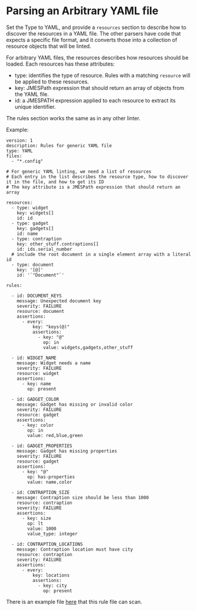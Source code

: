 # Parsing an Arbitrary YAML file

Set the Type to YAML, and provide a `resources` section to describe how to discover the resources in a YAML file.
The other parsers have code that expects a specific file format, and it converts those into a collection of
resource objects that will be linted.

For arbitrary YAML files, the resources describes how resources should be loaded. Each resources has these attributes:

* type: identifies the type of resource. Rules with a matching `resource` will be applied to these resources.
* key: JMESPath expression that should return an array of objects from the YAML file.
* id: a JMESPATH expression applied to each resource to extract its unique identifier.

The rules section works the same as in any other linter.

Example:

```
version: 1
description: Rules for generic YAML file
type: YAML
files:
  - "*.config"

# For generic YAML linting, we need a list of resources
# Each entry in the list describes the resource type, how to discover it in the file, and how to get its ID
# The key attribute is a JMESPath expression that should return an array

resources:
  - type: widget
    key: widgets[]
    id: id
  - type: gadget
    key: gadgets[]
    id: name
  - type: contraption
    key: other_stuff.contraptions[]
    id: ids.serial_number
  # include the root document in a single element array with a literal id
  - type: document
    key: '[@]'
    id: '`"Document"`'

rules:

  - id: DOCUMENT_KEYS
    message: Unexpected document key
    severity: FAILURE
    resource: document
    assertions:
      - every:
          key: "keys(@)"
          assertions:
            - key: "@"
              op: in
              value: widgets,gadgets,other_stuff

  - id: WIDGET_NAME
    message: Widget needs a name
    severity: FAILURE
    resource: widget
    assertions:
      - key: name
        op: present

  - id: GADGET_COLOR
    message: Gadget has missing or invalid color
    severity: FAILURE
    resource: gadget
    assertions:
      - key: color
        op: in
        value: red,blue,green

  - id: GADGET_PROPERTIES
    message: Gadget has missing properties
    severity: FAILURE
    resource: gadget
    assertions:
      - key: "@"
        op: has-properties
        value: name,color

  - id: CONTRAPTION_SIZE
    message: Contraption size should be less than 1000
    resource: contraption
    severity: FAILURE
    assertions:
      - key: size
        op: lt
        value: 1000
        value_type: integer

  - id: CONTRAPTION_LOCATIONS
    message: Contraption location must have city
    resource: contraption
    severity: FAILURE
    assertions:
      - every:
          key: locations
          assertions:
            - key: city
              op: present
```

There is an example file [here](example-files/config/generic.config) that this rule file can scan.

